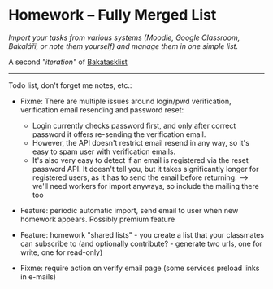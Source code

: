 # Homework – Fully Merged List

*Import your tasks from various systems (Moodle, Google Classroom, Bakaláři, or note
them yourself) and manage them in one simple list.*

A second _"iteration"_ of [Bakatasklist](https://github.com/mvolfik/Bakalari-homework-tasklist)

---

Todo list, don't forget me notes, etc.:

- Fixme: There are multiple issues around login/pwd verification, verification
email resending and password reset:
  - Login currently checks password first, and only after correct password it offers
  re-sending the verification email.
  - However, the API doesn't restrict email resend in any way, so it's easy to spam user
  with verification emails.
  - It's also very easy to detect if an email is registered via the reset password API.
  It doesn't tell you, but it takes significantly longer for registered users, as it has
  to send the email before returning. --> we'll need workers for import anyways, so
  include the mailing there too

- Feature: periodic automatic import, send email to user when new homework appears.
Possibly premium feature

- Feature: homework "shared lists" - you create a list that your classmates can
subscribe to (and optionally contribute? - generate two urls, one for write, one for
read-only)

- Fixme: require action on verify email page (some services preload links in e-mails)